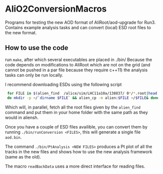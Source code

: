 # AliO2ConversionMacros
Programs for testing the new AOD format of AliRoot/aod-upgrade for Run3. Contains example analysis tasks and can convert (local) ESD root files to the new format.

## How to use the code

run `make`, after which several executables are placed in ./bin/
Because the code depends on modifications to AliRoot which are not on the grid (and cannot be pushed in a par file because they require c++11) the analysis tasks can only be run locally.

I recommend downloading ESDs using the following script
```bash
 for FILE in $(alien_find  /alice/sim/LHC11a10a/138837/ 0*/*.root|head -n -2);
 do mkdir -p ~/`dirname $FILE` && alien_cp -m alien:$FILE ~/$FILE& done
```
 Which will, in parallel, fetch all the root files given by the `alien_find` command and put them in your home folder with the same path as they would in aliensh.

 Once you have a couple of ESD files availible, you can convert them by running `./bin/runConversion <FILES>`, this will generate a single file `aod.bin`.  

 The command `./bin/PtAnalysis <NEW FILES>` produces a Pt plot of all the tracks in the new files and shows how to use the new analysis framework (same as the old).

 The macro `readBackData` uses a more direct interface for reading files.
